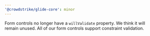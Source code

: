 ```yaml
---
'@crowdstrike/glide-core': minor
---
```


Form controls no longer have a `willValidate` property. We think it will remain unused. All of our form controls support constraint validation.
